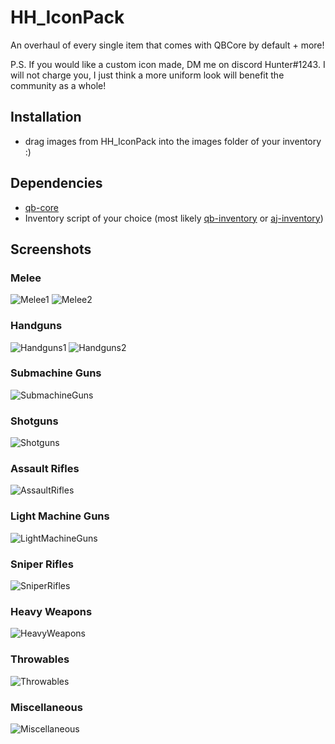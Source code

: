 # HH_IconPack
An overhaul of every single item that comes with QBCore by default + more!

P.S. If you would like a custom icon made, DM me on discord Hunter#1243. I will not charge you, I just think a more uniform look will benefit the community as a whole!

## Installation
- drag images from HH_IconPack into the images folder of your inventory :)


## Dependencies
- [qb-core](https://github.com/qbcore-framework/qb-core)
- Inventory script of your choice (most likely [qb-inventory](https://github.com/qbcore-framework/qb-inventory) or [aj-inventory](https://github.com/ihyajb/aj-inventory))

## Screenshots
### Melee
![Melee1](https://i.imgur.com/t8XO2zJ.png)
![Melee2](https://i.imgur.com/t8XO2zJ.png)
### Handguns
![Handguns1](https://i.imgur.com/lVYmHBR.png)
![Handguns2](https://i.imgur.com/KSYW6th.png)
### Submachine Guns
![SubmachineGuns](https://i.imgur.com/uzwdI68.png)
### Shotguns
![Shotguns](https://i.imgur.com/vxEDrMf.png)
### Assault Rifles
![AssaultRifles](https://i.imgur.com/1DZzUE0.png)
### Light Machine Guns
![LightMachineGuns](https://i.imgur.com/jsvNpLI.png)
### Sniper Rifles
![SniperRifles](https://i.imgur.com/69q59iu.png)
### Heavy Weapons
![HeavyWeapons](https://i.imgur.com/e52jB1e.png)
### Throwables
![Throwables](https://i.imgur.com/mXZonnT.png)
### Miscellaneous
![Miscellaneous](https://i.imgur.com/GzMMlCY.png)
